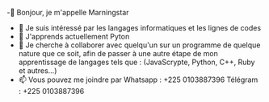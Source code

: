 -👋 Bonjour, je m'appelle Marningstar 
- 👀 Je suis intéressé par les langages informatiques et les lignes de codes
- 🌱 J'apprends actuellement Pyton
- 💞️ Je cherche à collaborer avec quelqu'un sur un programme de quelque nature que ce soit, afin de passer à une autre étape de mon apprentissage de langages tels que : (JavaScrypte, Python, C++, Ruby et autres...)
- 📫 Vous pouvez me joindre par
Whatsapp : +225 0103887396
Télégram : +225 0103887396
